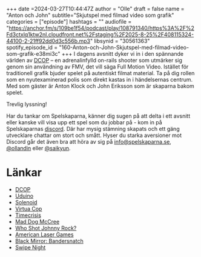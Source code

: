 +++
date =2024-03-27T10:44:47Z
author = "Olle"
draft = false 
name = "Anton och John"
subtitle="Skjutspel med filmad video som grafik"
categories = ["episode"]
hashtags = ""
audiofile = "https://anchor.fm/s/109be1f54/podcast/play/108791340/https%3A%2F%2Fd3ctxlq1ktw2nl.cloudfront.net%2Fstaging%2F2025-8-25%2F408115324-44100-2-21ff92dd0d3c556b.mp3"
libsynid = "30561363"
spotify_episode_id = "160-Anton-och-John-Skjutspel-med-filmad-video-som-grafik-e38mi3c"
+++
I dagens avsnitt dyker vi in i den spännande världen av [DCOP](https://store.steampowered.com/app/2542320/DCOP/) – en adrenalinfylld on-rails shooter som utmärker sig genom sin användning av FMV, det vill säga Full Motion Video. Istället för traditionell grafik bjuder spelet på autentiskt filmat material. Ta på dig rollen som en nyutexaminerad polis som direkt kastas in i händelsernas centrum. Med som gäster är Anton Klock och John Eriksson som är skaparna bakom spelet.


Trevlig lyssning!

Har du tankar om Spelskaparna, känner dig sugen på att delta i ett avsnitt eller kanske vill visa upp ett spel som du jobbar på - kom in på Spelskaparnas [discord](https://discord.gg/hBHEXss). Där har mysig stämning skapats och ett gäng utvecklare chattar om stort och smått. Hyser du starka aversioner mot Discord går det även bra att höra av sig på info@spelskaparna.se, [@ollandin](https://twitter.com/ollelandin) eller [@saikyun](https://twitter.com/Saikyun).

# Länkar
* [DCOP](https://store.steampowered.com/app/2542320/DCOP/)
* [Uduino](https://assetstore.unity.com/packages/tools/input-management/uduino-arduino-communication-simple-fast-and-stable-78402)
* [Solenoid](https://www.youtube.com/watch?v=nwVRMU9grSI)
* [Virtua Cop](https://www.youtube.com/watch?v=rcfzFFpOtuY)
* [Timecrisis](https://www.youtube.com/watch?v=zWnFwJXOnAg&t=138s)
* [Mad Dog McCree](https://www.youtube.com/watch?v=43g3aniD2Yc)
* [Who Shot Johnny Rock?](https://www.youtube.com/watch?v=j133G2bS-kA)
* [American Laser Games](https://www.mobygames.com/company/442/american-laser-games-inc/)
* [Black Mirror: Bandersnatch](https://www.youtube.com/watch?v=7wnRi3Sclm8)
* [Swipe Night](https://www.youtube.com/watch?v=N01DPbn-354)
